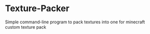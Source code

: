 # Texture-Packer
Simple command-line program to pack textures into one for minecraft custom texture pack
